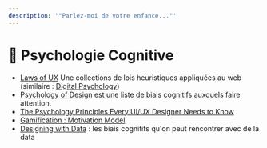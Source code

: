 ```yaml
---
description: '"Parlez-moi de votre enfance..."'
---
```


# 🧠 Psychologie Cognitive

* [Laws of UX](https://jonyablonski.com/articles/2021/laws-of-ux-v2.0/) Une collections de lois heuristiques appliquées au web (similaire : [Digital Psychology](https://digitalpsychology.io/))
* [Psychology of Design](https://growth.design/psychology) est une liste de biais cognitifs auxquels faire attention.
* [The Psychology Principles Every UI/UX Designer Needs to Know](https://uxplanet.org/the-psychology-principles-every-ui-ux-designer-needs-to-know-24116fd65778)
* [Gamification : Motivation Model](https://uxplanet.org/gamification-motivation-model-911f6ba17863)
* [Designing with Data](https://uxdesign.cc/designing-with-data-ed721ffa008e) : les biais cognitifs qu'on peut rencontrer avec de la data

